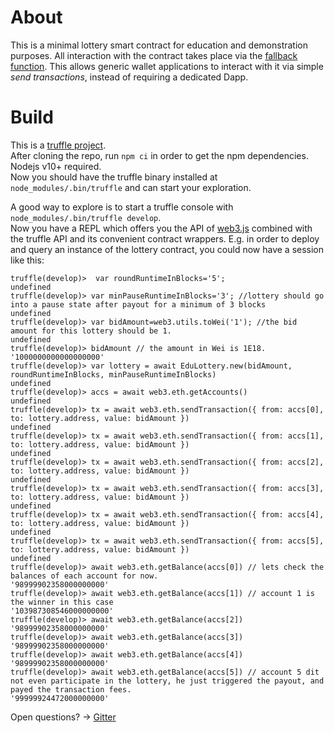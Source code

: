 # About

This is a minimal lottery smart contract for education and demonstration purposes.
All interaction with the contract takes place via the [fallback function](https://solidity.readthedocs.io/en/latest/contracts.html#fallback-function). This allows generic wallet applications to interact with it via simple _send transactions_, instead of requiring a dedicated Dapp.

# Build

This is a [truffle project](https://truffleframework.com/docs/truffle/overview).  
After cloning the repo, run `npm ci` in order to get the npm dependencies. Nodejs v10+ required.  
Now you should have the truffle binary installed at `node_modules/.bin/truffle` and can start your exploration.

A good way to explore is to start a truffle console with `node_modules/.bin/truffle develop`.  
Now you have a REPL which offers you the API of [web3.js](https://web3js.readthedocs.io/en/1.0/index.html) combined with the truffle API and its convenient contract wrappers. E.g. in order to deploy and query an instance of the lottery contract, you could now have a session like this:
```
truffle(develop)>  var roundRuntimeInBlocks='5';
undefined
truffle(develop)> var minPauseRuntimeInBlocks='3'; //lottery should go into a pause state after payout for a minimum of 3 blocks
undefined
truffle(develop)> var bidAmount=web3.utils.toWei('1'); //the bid amount for this lottery should be 1.
undefined
truffle(develop)> bidAmount // the amount in Wei is 1E18.
'1000000000000000000'
truffle(develop)> var lottery = await EduLottery.new(bidAmount, roundRuntimeInBlocks, minPauseRuntimeInBlocks)
undefined
truffle(develop)> accs = await web3.eth.getAccounts()
undefined
truffle(develop)> tx = await web3.eth.sendTransaction({ from: accs[0], to: lottery.address, value: bidAmount })
undefined
truffle(develop)> tx = await web3.eth.sendTransaction({ from: accs[1], to: lottery.address, value: bidAmount })
undefined
truffle(develop)> tx = await web3.eth.sendTransaction({ from: accs[2], to: lottery.address, value: bidAmount })
undefined
truffle(develop)> tx = await web3.eth.sendTransaction({ from: accs[3], to: lottery.address, value: bidAmount })
undefined
truffle(develop)> tx = await web3.eth.sendTransaction({ from: accs[4], to: lottery.address, value: bidAmount })
undefined
truffle(develop)> tx = await web3.eth.sendTransaction({ from: accs[5], to: lottery.address, value: bidAmount })
undefined
truffle(develop)> await web3.eth.getBalance(accs[0]) // lets check the balances of each account for now.
'98999902358000000000'
truffle(develop)> await web3.eth.getBalance(accs[1]) // account 1 is the winner in this case
'103987308546000000000'
truffle(develop)> await web3.eth.getBalance(accs[2]) 
'98999902358000000000'
truffle(develop)> await web3.eth.getBalance(accs[3])
'98999902358000000000'
truffle(develop)> await web3.eth.getBalance(accs[4])
'98999902358000000000'
truffle(develop)> await web3.eth.getBalance(accs[5]) // account 5 dit not even participate in the lottery, he just triggered the payout, and payed the transaction fees.
'99999924472000000000'
```

Open questions? -> [Gitter](https://gitter.im/lab10-collective/Lobby)
